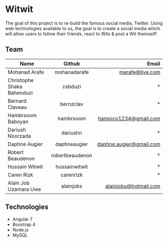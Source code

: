 # Witwit

The goal of this project is to re-build the famous social media, Twitter. Using web technologies available to us, the goal is to create a social media which will allow users to follow their friends, react to Wits & post a Wit themself!

## Team
| Name          | Github        | Email  |
| ------------- |:-------------:| -----:|
| Mohanad Arafe | mohanadarafe | marafe@live.com |
| Christophe Shaka Bahenduzi | csbduzi | * |
| Bernard Claveau | bernzclav | * |
| Hambrsoom Baboyan | hambrsoom | hampico1234@gmail.com |
| Dariush Noorzada | dariushn | * |
| Daphne Augier | daphneaugier | daphne.augier@gmail.com |
| Robert Beaudenon | robertbeaudenon | * |
| Hussain Witwit | hussainwitwit | * | witwith88@gmail.com
| Caren Rizk | carenrizk | * |
| Alain Job Uzamara Uwe | alainjobs | alainjobu@hotmail.com |

## Technologies
* Angular 7
* Boostrap 4
* Node.js
* MySQL
